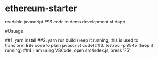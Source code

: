 # ethereum-starter
readable javascript ES6 code to demo development of dapp

#Usuage

##1. yarn install
##2. yarn run build (keep it running, this is used to transform ES6 code to plain javascript code)
##3. testrpc -p 8545 (keep it running)
##4. I am using VSCode, open src/index.js, press 'F5'

